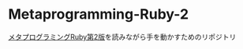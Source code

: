 # Metaprogramming-Ruby-2
[メタプログラミングRuby第2版](https://www.oreilly.co.jp/books/9784873117430/)を読みながら手を動かすためのリポジトリ

